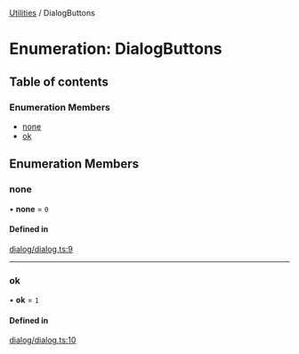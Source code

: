 [Utilities](../README.md) / DialogButtons

# Enumeration: DialogButtons

## Table of contents

### Enumeration Members

- [none](DialogButtons.md#none)
- [ok](DialogButtons.md#ok)

## Enumeration Members

### none

• **none** = ``0``

#### Defined in

[dialog/dialog.ts:9](https://github.com/noobiept/utilities/blob/1ba3532/source/dialog/dialog.ts#L9)

___

### ok

• **ok** = ``1``

#### Defined in

[dialog/dialog.ts:10](https://github.com/noobiept/utilities/blob/1ba3532/source/dialog/dialog.ts#L10)
